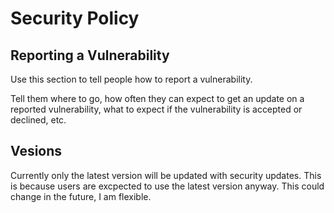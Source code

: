 # Security Policy

## Reporting a Vulnerability

Use this section to tell people how to report a vulnerability.

Tell them where to go, how often they can expect to get an update on a
reported vulnerability, what to expect if the vulnerability is accepted or
declined, etc.

## Vesions
Currently only the latest version will be updated with security updates.
This is because users are excpected to use the latest version anyway.
This could change in the future, I am flexible.
